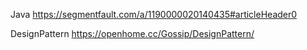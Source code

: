 Java
https://segmentfault.com/a/1190000020140435#articleHeader0



DesignPattern
https://openhome.cc/Gossip/DesignPattern/
